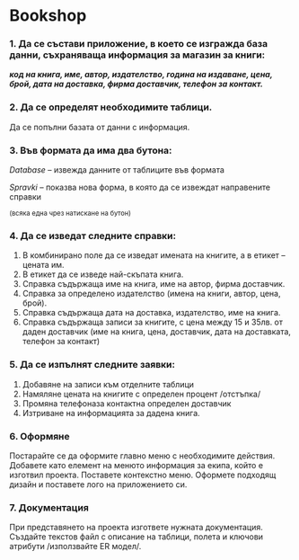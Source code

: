 ﻿# Bookshop
 
### 1. Да се състави приложение, в което се изгражда база данни, съхраняваща информация за магазин за книги:
**_код на книга, име, автор, издателство, година на издаване, цена, брой, дата на доставка, фирма доставчик, телефон за контакт._**

### 2. Да се определят необходимите таблици. 
Да се попълни базата от данни с информация. 

### 3. Във формата да има два бутона:
*Database* – извежда данните от таблиците във формата

*Spravki* – показва нова форма, в която да се извеждат направените справки 

<sub>(всяка една чрез натискане на бутон)</sub>

### 4. Да се изведат следните справки:
 1. В комбинирано поле да се изведат имената на книгите, а в етикет –цената им.
 2. В етикет да се изведе най-скъпата книга.
 3. Справка съдържаща  име на книга, име на автор, фирма доставчик.
 4. Справка за определено издателство (имена на книги, автор, цена, брой).
 5. Справка съдържаща дата на доставка, издателство, име на книга. 
 6. Справка съдържаща записи за книгите, с цена между 15 и 35лв. от даден доставчик (име на книга, цена, доставчик, дата на доставката, телефон за контакт)

### 5. Да се изпълнят следните заявки:
 1. Добавяне на записи към отделните таблици
 2. Намяляне цената на книгите с определен процент /отстъпка/
 3. Промяна телефоназа контактна определен доставчик
 4. Изтриване на информацията за дадена книга. 

### 6. Оформяне
Постарайте се да оформите главно меню с необходимите действия. Добавете като елемент на менюто информация за екипа,  който  е  изготвил  проекта.  Поставете  контекстно  меню.  Оформете  подходящ  дизайн  и  поставете  лого  на приложението си. 

### 7. Документация
При представянето на проекта изгответе нужната документация. Създайте текстов файл с описание на таблици, полета и ключови атрибути /използвайте ER модел/. 
